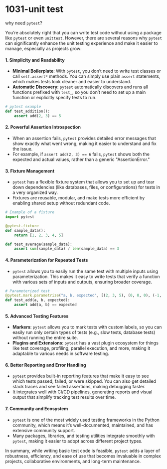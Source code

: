 # 1031-unit test

why need `pytest`?

You’re absolutely right that you can write test code without using a package like `pytest` or even `unittest`. However, there are several reasons why `pytest` can significantly enhance the unit testing experience and make it easier to manage, especially as projects grow:

#### 1. **Simplicity and Readability**

* **Minimal Boilerplate**: With `pytest`, you don’t need to write test classes or call `self.assert*` methods. You can simply use plain `assert` statements, which makes tests look cleaner and easier to understand.
* **Automatic Discovery**: `pytest` automatically discovers and runs all functions prefixed with `test_`, so you don’t need to set up a main function or explicitly specify tests to run.

```python
# pytest example
def test_addition():
    assert add(2, 3) == 5
```

#### 2. **Powerful Assertion Introspection**

* When an assertion fails, `pytest` provides detailed error messages that show exactly what went wrong, making it easier to understand and fix the issue.
* For example, if `assert add(2, 3) == 6` fails, `pytest` shows both the expected and actual values, rather than a generic "AssertionError."

#### 3. **Fixture Management**

* `pytest` has a flexible fixture system that allows you to set up and tear down dependencies (like databases, files, or configurations) for tests in a very organized way.
* Fixtures are reusable, modular, and make tests more efficient by enabling shared setup without redundant code.

```python
# Example of a fixture
import pytest

@pytest.fixture
def sample_data():
    return [1, 2, 3, 4, 5]

def test_average(sample_data):
    assert sum(sample_data) / len(sample_data) == 3
```

#### 4. **Parameterization for Repeated Tests**

* `pytest` allows you to easily run the same test with multiple inputs using parameterization. This makes it easy to write tests that verify a function with various sets of inputs and outputs, ensuring broader coverage.

```python
# Parameterized test
@pytest.mark.parametrize("a, b, expected", [(2, 3, 5), (0, 0, 0), (-1, 1, 0)])
def test_add(a, b, expected):
    assert add(a, b) == expected
```

#### 5. **Advanced Testing Features**

* **Markers**: `pytest` allows you to mark tests with custom labels, so you can easily run only certain types of tests (e.g., slow tests, database tests) without running the entire suite.
* **Plugins and Extensions**: `pytest` has a vast plugin ecosystem for things like test coverage, profiling, parallel execution, and more, making it adaptable to various needs in software testing.

#### 6. **Better Reporting and Error Handling**

* `pytest` provides built-in reporting features that make it easy to see which tests passed, failed, or were skipped. You can also get detailed stack traces and see failed assertions, making debugging faster.
* It integrates well with CI/CD pipelines, generating reports and visual output that simplify tracking test results over time.

#### 7. **Community and Ecosystem**

* `pytest` is one of the most widely used testing frameworks in the Python community, which means it’s well-documented, maintained, and has extensive community support.
* Many packages, libraries, and testing utilities integrate smoothly with `pytest`, making it easier to adopt across different project types.

In summary, while writing basic test code is feasible, `pytest` adds a layer of robustness, efficiency, and ease of use that becomes invaluable in complex projects, collaborative environments, and long-term maintenance.
